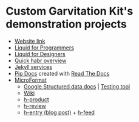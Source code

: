 # Custom Garvitation Kit's demonstration projects

- [Website link](http://paveltimofeev.github.io/Unity-CustomGravitationsKit-Demos)
- [Liquid for Programmers](https://github.com/Shopify/liquid/wiki/Liquid-for-Programmers)
- [Liquid for Designers](https://github.com/Shopify/liquid/wiki/Liquid-for-Designers)
- [Quick habr overview](http://habrahabr.ru/post/207650/)
- [Jekyll services](http://jekyll.tips/services/)
- [Pip Docs](https://pip.pypa.io/en/latest/) created with [Read The Docs](https://readthedocs.org/) 
- [MicroFormat](https://en.wikipedia.org/wiki/Microformat)
  - [Google Structured data docs](https://developers.google.com/structured-data/) | [Testing tool](https://developers.google.com/structured-data/testing-tool/)
  - [Wiki](http://microformats.org/wiki/Main_Page)
  - [h-product](http://microformats.org/wiki/h-product)
  - [h-review](http://microformats.org/wiki/h-review)
  - [h-entry (blog post)](http://microformats.org/wiki/h-entry) + [h-feed](http://microformats.org/wiki/h-feed)

